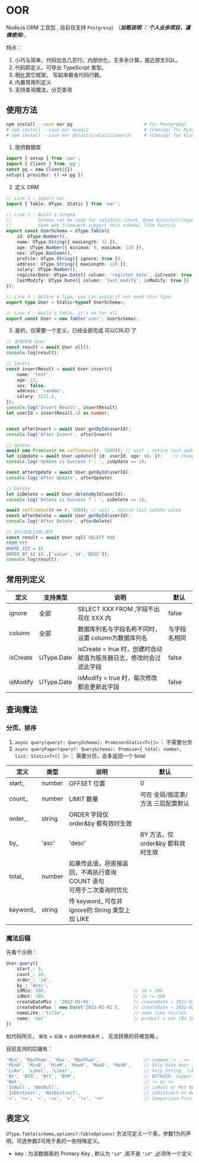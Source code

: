 # OOR

NodeJs ORM 工具包 , 目前仅支持 `Postgresql` （***加粗说明 ： 个人业余项目，谨慎使用***）。 

特点：

1. 小巧与简单，代码加总几百行，内部优化，无多余计算，接近原生SQL。
2. 代码即定义，可导出 TypeScript 类型。
3. 相比其它框架， 写起来极省代码行数。
4. 内置常用列定义
5. 支持查询魔法，分页查询


## 使用方法


```bash
npm install --save oor pg                           # for PostgreSql
# npm install --save oor mysql2                     # (Coming) for MySql 
# npm install --save oor @elastic/elasticsearch     # (Coming) for ElasticSearch 
```


1. 提供数据库

```typescript
import { setup } from 'oor';
import { Client } from 'pg';
const pg = new Client({})
setup({ provider: () => pg })
```


2. 定义 ORM

```typescript
// Line 1 : import oor
import { Table, UType, Static } from 'oor';

// Line 2 : Build a Schema
//          Schema can be used for validate、check, @see @sinclair/typebox
//          Some web framework support this schema, like fastify 
export const UserSchema = UType.Table({
    id: UType.Number(),
    name: UType.String({ maxLength: 32 }),
    age: UType.Number({ minimum: 0, maximum: 128 }),
    sex: UType.Boolean(),
    profile: UType.String({ ignore: true }),
    address: UType.String({ maxLength: 128 }),
    salary: UType.Number(),
    registerDate: UType.Date({ column: 'register_date', isCreate: true }),
    lastModify: UType.Date({ column: 'last_modify', isModify: true })
});

// Line 3 : Define a Type, you can avoid if not need this type.
export type User = Static<typeof UserSchema>;

// Line 4 : Build a Table, it's ok for all
export const User = new Table('user', UserSchema);
```

3. 是的，仅需要一个定义，已经全部完成 可以CRUD 了


```typescript
// 查询所有 User
const result = await User.all();
console.log(result);

// Insert
const insertResult = await User.insert({
    name: 'test',
    age: 23,
    sex: false,
    address: 'randmo',
    salary: 1221.2,
});
console.log('Insert Result', insertResult)
let userId = insertResult.id as number;


const afterInsert = await User.getById(userId);
console.log('After Insert', afterInsert)

// Update
await new Promise(r => setTimeout(r, 1200)); // wait , notice last_update value
let isUpdate = await User.update({ id: userId, age: 60, });    // change Age
console.log('Update is Success ? : ', isUpdate == 1);

const afterUpdate = await User.getById(userId);
console.log('After Update', afterUpdate)

// Delete
let isDelete = await User.deleteById(userId);
console.log('Delete is Success ? : ', isDelete == 1);

await setTimeout(r => r, 1000); // wait , notice last_update value
const afterDelete = await User.getById(userId);
console.log('After Delete', afterDelete)

// 执行自定义SQL语句
const result = await User.sql(`SELECT XXX 
FROM YYY 
WHERE ZZZ = $1 
ORDER BY $2 $3`,['value','id','DESC']);
console.log(result);
```


## 常用列定义


| 定义     | 支持类型   | 说明                                                               | 默认         |
| -------- | ---------- | ------------------------------------------------------------------ | ------------ |
| ignore   | 全部       | SELECT XXX FROM ,字段不出现在 XXX 内                               | false        |
| column   | 全部       | 数据库列名与字段名称不同时，设置 column为数据库列名                | 与字段名相同 |
| isCreate | UType.Date | isCreate = true 时，创建时自动赋值为服务器日志，修改时会过滤此字段 | false        |
| isModify | UType.Date | isModify = true 时，每次修改都会更新此字段                         | false        |


## 查询魔法

### 分页、排序

1. `async query(query?: QuerySchema): Promise<Static<T>[]>` ： 不需要分页
2. `async queryPager(query?: QuerySchema): Promise<{ total: number, list: Static<T>[] }>` ： 需要分页，会多返回一个 total


| 定义     | 类型   | 说明                                                                       | 默认                               |
| -------- | ------ | -------------------------------------------------------------------------- | ---------------------------------- |
| start_   | number | OFFSET 位置                                                                | 0                                  |
| count_   | number | LIMIT 数量                                                                 | 可在 全局/指定表/方法 三层配置默认 |
| order_   | string | ORDER 字段仅 order&by 都有效时生效                                         |                                    |
| by_      | 'asc'  | 'desc'                                                                     | BY 方法，仅 order&by 都有效时生效  |
| total_   | number | 如果传此值，将直接返回，不再执行查询 COUNT 语句 <br/> 可用于二次查询时优化 |                                    |
| keyword_ | string | 传 keyword_ 可在非 ignore的 String 类型上加 LIKE                           |                                    |


### 魔法后辍

先看个示例：

```typescript
User.query({
    start_: 0,
    count_: 20,
    order_: 'id',
    by_: 'desc',
    idMin: 200,                                 // id > 200
    idNot: 300,                                 // id != 300
    createDateMin : '2022-01-01',               // createDate > 2022-01-01
    createDateMax : new Date('2022-02-01'),     // createDate < 2022-02-01
    nameLike: 'title',                          // name like %title%
    name: 'oor'                                 // product = oor (No Suffix, No Magic )
})
```

如代码所示， `属性` + `后辍` =  `自动转换成条件` ， 无法转换的将被忽略 。

目前支持的后辍有：

```typescript
'Min', 'MinThan', 'Max', 'MaxThan',                 // commom  > , >= , <  ,  <=
'MinH', 'MinD', 'MinM', 'MaxH', 'MaxD', 'MaxM',     // Only Date Hour / Day / Month
'Like', 'Likel', 'Liker',                           // Only String  like leftlike rightlike
'Bt', 'BtD', 'BtY', 'BtM',                          // BETWEEN, support Number/Date ,'BtY', 'BtM', 'BtD' Only  Spport Date
'Not',                                              // != or <>
'IsNull', 'NotNull',                                // isNull or Not NULL           This Suffix will avoid value
'IsDistinct', 'NotDistinct',                        // isDistinct or Not Distinct   This Suffix will avoid value
'>', '>=', '<', '<=', '=', '!=', '<>'               // Comparison Functions,
```



## 表定义

`UType.Table(schema,options?:TableOptions)` 方法可定义一个表，参数1为列声明，可选参数2可用于表的一些特殊定义。

* key : 为该数据表的 Primary Key , 默认为 `"id"` ,若不是 `"id"` ,必须传一个定义
